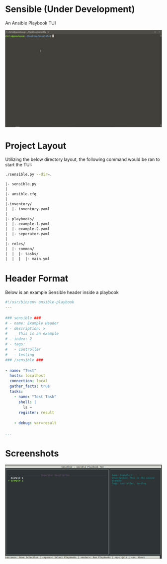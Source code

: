 # Sensible (**Under Development**)

An Ansible Playbook TUI

![screenshot](docs/screencast.gif)

# Project Layout
Utilizing the below directory layout, the following command would be ran to start the TUI:
```bash
./sensible.py --dir=.
```

```
|- sensible.py
|
|- ansible.cfg
|
|-inventory/
|  |- inventory.yaml
|
|- playbooks/
|  |- example-1.yaml
|  |- example-2.yaml
|  |- seperator.yaml
|
|- roles/
|  |- common/
|  |  |- tasks/
|  |  |  |- main.yml
```

# Header Format

Below is an example Sensible header inside a playbook

```yaml
#!/usr/bin/env ansible-playbook
---

### sensible ###
# - name: Example Header
# - description: >
#     This is an example
# - index: 2
# - tags:
#   - controller
#   - testing
### /sensible ###

- name: "Test"
  hosts: localhost
  connection: local
  gather_facts: true
  tasks:
    - name: "Test Task"
      shell: |
        ls ~
      register: result

    - debug: var=result

...
```

# Screenshots

![screenshot](docs/screenshot.png)
